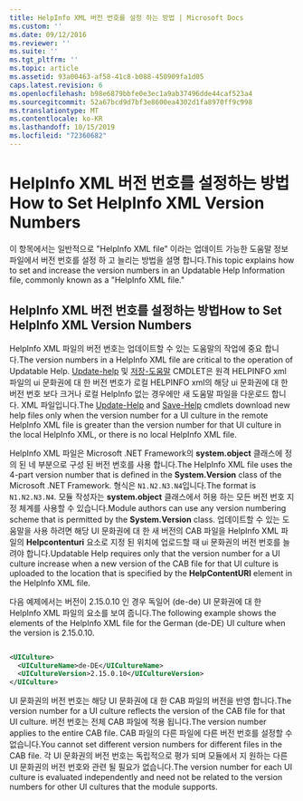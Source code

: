 ```yaml
---
title: HelpInfo XML 버전 번호를 설정 하는 방법 | Microsoft Docs
ms.custom: ''
ms.date: 09/12/2016
ms.reviewer: ''
ms.suite: ''
ms.tgt_pltfrm: ''
ms.topic: article
ms.assetid: 93a00463-af58-41c8-b088-450909fa1d05
caps.latest.revision: 6
ms.openlocfilehash: b98e6879bbfe0e3ec1a9ab37496dde44caf523a4
ms.sourcegitcommit: 52a67bcd9d7bf3e8600ea4302d1fa8970ff9c998
ms.translationtype: MT
ms.contentlocale: ko-KR
ms.lasthandoff: 10/15/2019
ms.locfileid: "72360682"
---
```

# <a name="how-to-set-helpinfo-xml-version-numbers"></a><span data-ttu-id="dc3f6-102">HelpInfo XML 버전 번호를 설정하는 방법</span><span class="sxs-lookup"><span data-stu-id="dc3f6-102">How to Set HelpInfo XML Version Numbers</span></span>

<span data-ttu-id="dc3f6-103">이 항목에서는 일반적으로 "HelpInfo XML file" 이라는 업데이트 가능한 도움말 정보 파일에서 버전 번호를 설정 하 고 늘리는 방법을 설명 합니다.</span><span class="sxs-lookup"><span data-stu-id="dc3f6-103">This topic explains how to set and increase the version numbers in an Updatable Help Information file, commonly known as a "HelpInfo XML file."</span></span>

## <a name="how-to-set-helpinfo-xml-version-numbers"></a><span data-ttu-id="dc3f6-104">HelpInfo XML 버전 번호를 설정하는 방법</span><span class="sxs-lookup"><span data-stu-id="dc3f6-104">How to Set HelpInfo XML Version Numbers</span></span>

<span data-ttu-id="dc3f6-105">HelpInfo XML 파일의 버전 번호는 업데이트할 수 있는 도움말의 작업에 중요 합니다.</span><span class="sxs-lookup"><span data-stu-id="dc3f6-105">The version numbers in a HelpInfo XML file are critical to the operation of Updatable Help.</span></span>
<span data-ttu-id="dc3f6-106">[Update-help](/powershell/module/Microsoft.PowerShell.Core/Update-Help) 및 [저장-도움말](/powershell/module/Microsoft.PowerShell.Core/Save-Help) CMDLET은 원격 HELPINFO xml 파일의 ui 문화권에 대 한 버전 번호가 로컬 HELPINFO xml의 해당 ui 문화권에 대 한 버전 번호 보다 크거나 로컬 HelpInfo 없는 경우에만 새 도움말 파일을 다운로드 합니다. XML 파일입니다.</span><span class="sxs-lookup"><span data-stu-id="dc3f6-106">The [Update-Help](/powershell/module/Microsoft.PowerShell.Core/Update-Help) and [Save-Help](/powershell/module/Microsoft.PowerShell.Core/Save-Help) cmdlets download new help files only when the version number for a UI culture in the remote HelpInfo XML file is greater than the version number for that UI culture in the local HelpInfo XML, or there is no local HelpInfo XML file.</span></span>

<span data-ttu-id="dc3f6-107">HelpInfo XML 파일은 Microsoft .NET Framework의 **system.object** 클래스에 정의 된 네 부분으로 구성 된 버전 번호를 사용 합니다.</span><span class="sxs-lookup"><span data-stu-id="dc3f6-107">The HelpInfo XML file uses the 4-part version number that is defined in the **System.Version** class of the Microsoft .NET Framework.</span></span> <span data-ttu-id="dc3f6-108">형식은 `N1.N2.N3.N4`입니다.</span><span class="sxs-lookup"><span data-stu-id="dc3f6-108">The format is `N1.N2.N3.N4`.</span></span> <span data-ttu-id="dc3f6-109">모듈 작성자는 **system.object** 클래스에서 허용 하는 모든 버전 번호 지정 체계를 사용할 수 있습니다.</span><span class="sxs-lookup"><span data-stu-id="dc3f6-109">Module authors can use any version numbering scheme that is permitted by the **System.Version** class.</span></span> <span data-ttu-id="dc3f6-110">업데이트할 수 있는 도움말을 사용 하려면 해당 UI 문화권에 대 한 새 버전의 CAB 파일을 HelpInfo XML 파일의 **Helpcontenturi** 요소로 지정 된 위치에 업로드할 때 ui 문화권의 버전 번호를 늘려야 합니다.</span><span class="sxs-lookup"><span data-stu-id="dc3f6-110">Updatable Help requires only that the version number for a UI culture increase when a new version of the CAB file for that UI culture is uploaded to the location that is specified by the **HelpContentURI** element in the HelpInfo XML file.</span></span>

<span data-ttu-id="dc3f6-111">다음 예제에서는 버전이 2.15.0.10 인 경우 독일어 (de-de) UI 문화권에 대 한 HelpInfo XML 파일의 요소를 보여 줍니다.</span><span class="sxs-lookup"><span data-stu-id="dc3f6-111">The following example shows the elements of the HelpInfo XML file for the German (de-DE) UI culture when the version is 2.15.0.10.</span></span>

```xml

<UICulture>
  <UICultureName>de-DE</UICultureName>
  <UICultureVersion>2.15.0.10</UICultureVersion>
</UICulture>
```

<span data-ttu-id="dc3f6-112">UI 문화권의 버전 번호는 해당 UI 문화권에 대 한 CAB 파일의 버전을 반영 합니다.</span><span class="sxs-lookup"><span data-stu-id="dc3f6-112">The version number for a UI culture reflects the version of the CAB file for that UI culture.</span></span> <span data-ttu-id="dc3f6-113">버전 번호는 전체 CAB 파일에 적용 됩니다.</span><span class="sxs-lookup"><span data-stu-id="dc3f6-113">The version number applies to the entire CAB file.</span></span> <span data-ttu-id="dc3f6-114">CAB 파일의 다른 파일에 다른 버전 번호를 설정할 수 없습니다.</span><span class="sxs-lookup"><span data-stu-id="dc3f6-114">You cannot set different version numbers for different files in the CAB file.</span></span> <span data-ttu-id="dc3f6-115">각 UI 문화권의 버전 번호는 독립적으로 평가 되며 모듈에서 지 원하는 다른 UI 문화권의 버전 번호와 관련 될 필요가 없습니다.</span><span class="sxs-lookup"><span data-stu-id="dc3f6-115">The version number for each UI culture is evaluated independently and need not be related to the version numbers for other UI cultures that the module supports.</span></span>